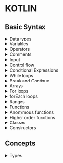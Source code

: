 # KOTLIN
## Basic Syntax
<details>
<summary>Data types</summary>
Integer: `int` indicates a whole number.

Float: `float` indicates a number with a decimal point.

Double: `double` indicates a number with a decimal point.

Character: `char` indicates a single character.

Boolean: `boolean` indicates a true or false value.

String: `String` indicates a sequence of characters.

`\n` is used to indicate a new line.
</details>

<details>
<summary>Variables</summary>
Variables are used to store values. They are declared with the `var` keyword.

```kotlin
var variableName: dataType = value
```

```kotlin
var num: Int = 1
```
Declared a variable called `num` with a value of `1`.
Using it in code:

```kotlin
println(num)
```
You can also declare variables with the val keyword. The difference is that the value of a variable can't be changed.

```kotlin
val num: Int = 1
```
If a variable must be changeable than declare it with the var keyword. Otherwise declare it with the val keyword.

**Type inference**

Kotlin will automatically infer the type of a variable.

```kotlin
var num = 1
```
</details>

<details>
<summary>Operators</summary>
Operators are used to perform actions on variables.

```kotlin
num = num + 1
```
Assignment operator: `=`

```kotlin
num = num + 1
```
Kotlin also supports arithmentic assignment operators: `+=`, `-=`, `*=`, `/=`, `%=`.

```kotlin
num += 1
```
Kotlin also supports increment and decrement operators: `++`, `--`.

**Comparison operators**
```kotlin
num == 1
```
Kotlin also supports comparison operators: `==`, `!=`, `<`, `<=`, `>`, `>=`.
</details>

<details>
<summary>Comments</summary>
Comments are used to explain code.

```kotlin
// This is a comment
```

This is also a comment.

```kotlin
/*
This is also a comment
*/
```
</details>

<details>
<summary>Input</summary>
Input is used to get user input.

```kotlin
var input = readLine()
```
Returns the input as a string to convert to an integer:

```kotlin
var input = readLine()!!.toInt()
```
</details>

<details>
<summary>Control flow</summary>

**If-else**

```kotlin
if (num == 1) {
    println("num is 1")
} else {
    println("num is not 1")
}
```

*Checking multiple conditions*

```kotlin
if (num == 1) {
    println("num is 1")
} else if (num == 2) {
    println("num is 2")
} else {
    println("num is not 1 or 2")
}
```
</details>

<details>
<summary>Conditional Expressions</summary>
A useful feature of Kotlin is the use of if statements to assign a value to a variable.

```kotlin
var num = -5
var result = if (num > 0) {
    "positive"
} else {
    "negative"
}
```
**Note:** If we have only one line of code we can omit the curly braces`{}`
        
```kotlin
var num = -5
var result = if (num > 0) "positive" else "negative"
```

As complexity increases, you can replace if/else with when statements.

```kotlin
var num = -5
var result = when (num) {
    0 -> "zero"
    1 -> "one"
    else -> "other"
}
```

Each branch in a when statement is represented by a condition, an arrow `->`, and a block of code.

You can combine multiple conditions with `&&` and `||`.

```kotlin
var num = -5
if (num >=18 || num <= 7) {
    println("num is between 7 and 18")
}
```
</details>

<details>
<summary>While loops</summary>
A while loop is used to execute a block of code while a condition is true.

```kotlin
var num = 1
while (num <= 10) {
    println(num)
    num++
}
```
*Output:* 1 2 3 4 5 6 7 8 9 10
</details>

<details>
<summary>Break and Continue</summary>
Break is used to exit a loop. Continue is used to skip the current iteration of a loop.

```kotlin
var num = 1
while (num <= 10) {
    if (num == 5) {
        break
    }
    println(num)
    num++
}
```
*Output:* 1 2 3 4
</details>

<details>
<summary>Arrays </summary>
Arrays are used to store a list of values.
An array is declared with the `arrayOf` function.

```kotlin
var nums = arrayOf(1, 2, 3, 4, 5)
```
To output the second element in the array:

```kotlin 
println(nums[1])
```
You can also change the value of an element in the array:

```kotlin
nums[1] = 10
```
</details>

<details>
<summary>For loops</summary>
A for loop is used to iterate over a list of values.

```kotlin
var nums = arrayOf(1, 2, 3, 4, 5)
for (num in nums) {
    println(num)
}
```
For loops can be used to iterate over characters in a string:

```kotlin
var str = "Hello"
for (c in str) {
    println(c)
}
```
</details>
<details>
<summary>forEach loops</summary>
forEach loops are used to iterate over a list of values.

```kotlin
fun main() {
    val nums = arrayOf(1, 2, 3, 4, 5)
    nums.forEach { num ->
        println(num * 2)
    }
}
```
*Output:* 2 4 6 8 10

Kotlin provides a way to shorten the above code by using the `it` keyword.

```kotlin
fun main() {
    val nums = arrayOf(1, 2, 3, 4, 5)
    nums.forEach { 
        println(it * 2)
    }
}
```
</details>

<details>
<summary>Ranges</summary>
Kotlin allows you to easily create ranges of values using the following syntax:

```kotlin
for (i in 1..10) {
    println(i)
}
```
You can also create ranges of characters:

```kotlin
for (c in 'a'..'z') {
    println(c)
}
```

You can check if a number is present in a value using in:

```kotlin
var num = 5
if (num in 1..10) {
    println("num is in the range")
}
```

To iterate a number which does not include it's end element, use until:

```kotlin
for (i in 1 until 10) {
    println(i)
}
```
</details>

<details>
<summary>Functions</summary>
Functions are used to perform actions.
Functions are defined using the `fun` keyword.
After we have defined a function we call it in the code.

```kotlin
fun functionName(parameter: dataType) {
    // function body
}
```
**Function arguments**

Arguments provide input to our functions.

```kotlin
fun functionName(parameter: dataType) {
    // function body
}
```
To call the function we use the function name followed by the arguments.

```kotlin
functionName(argument)
```
We can provide multiple arguments to a function.

```kotlin
fun functionName(parameter1: dataType, parameter2: dataType) {
    // function body
}
```
**Function return values**
Functions can return values using the `return` keyword.

```kotlin
fun sum(a: Int, b: Int): Int {
    return a + b
}
```
</details>

<details>
<summary>Anonymous functions</summary>
Anonymous functions are used to create a function without a name.

```kotlin  
val f: (Int, Int) -> Int = { x, y -> x + y }
```
</details>

<details>
<summary>Higher order functions</summary>
A higher order function is a function that takes a function as an argument.

```kotlin
fun apply(x:Int, action: (Int) -> Int): Int {
    return action(x)
}
```
`filter()` function of an array takes a boolean function and returns the elements that satisfy the condition.

```kotlin
val nums = arrayOf(1, 2, 3, 4, 5)
val evenNums = nums.filter { it % 2 == 0 }
println(evenNums)
```
</details>

<details>
<summary>Classes</summary>
Object Oriented Programming allows us to create objevts and use them in our program
Objects can hold data and have function to model behaviour.
For example: a dog object can have a name and a breed.
and actions like barking, eating, sleeping.

In order to create a class we use the `class` keyword. A class is like a blueprint for an object.
It defines the data and functions that the object will have.
When we have our class defined, we can create objects from it.

```kotlin
class Dog {
    var name = ""
    var breed = ""
    fun bark() {
        println("Woof")
    }
}
```
</details>

<details>
<summary>Constructors</summary>
Constructors are used to initialize the values of the properties of a class.

```kotlin
class User(var name: String, var age: Int) {
    init {
        println("User created: $name, $age")
    }
}
```

Now when creating a new object from the class, we can provide the values for the properties.

```kotlin
val user = User("John", 30)
println(user.name)
```

Kotlin allows you to create multiple constructors using the `constructor` keyword.

```kotlin
class User{
    constructor(name: String) {
        println("User created: $name")
    }
    constructor(name: String, age: Int) {
        println("User created: $name, $age")
    }
}
```
Our user has two constructors
</details>


## Concepts
<details>
<summary>Types</summary>

### Basic types
**Numbers**
For integer numbers, there are four types with different sizes:
Byte (8 bits), Short (16 bits), Int (32 bits), Long (64 bits).
```kotlin
val one = 1 // Int
val threeBillion = 3000000000 // Long
val oneLong = 1L // Long
val oneByte: Byte = 1 // Byte
```

**Floating-point types**
Example of floating-point numbers:
Float (32 bits), Double (64 bits).
```kotlin
val pi = 3.14 // Double
val eFloat = 2.71828f // Float
```

You can use `_` to make number notations more readable.
```kotlin
val oneMillion = 1_000_000 // Int
val creditCardNumber = 1234_5678_9012_3456L // Long
```
